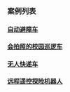 ### 案例列表

#### [自动避障车](../outline/text/avoidCar.md)
#### [会拍照的校园巡逻车](../outline/text/schoolCar.md)
#### [无人快递车](../outline/text/expressCar.md)
#### [远程遥控探险机器人](../outline/text/exploreRobot.md)
